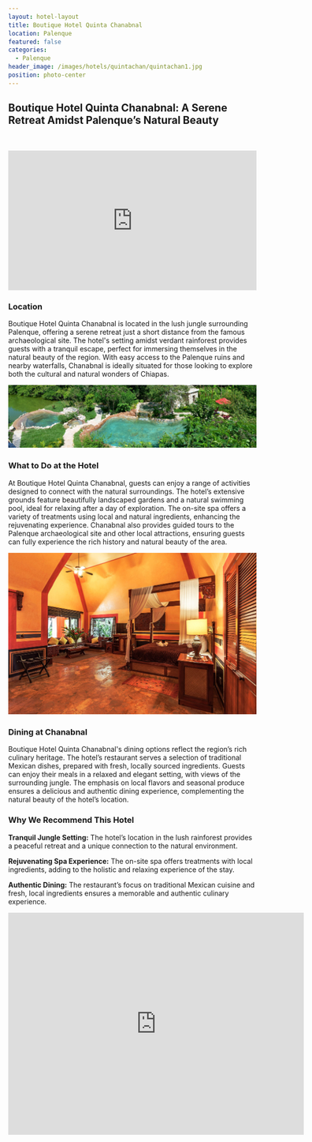 ```yaml
---
layout: hotel-layout
title: Boutique Hotel Quinta Chanabnal
location: Palenque
featured: false
categories:
  - Palenque
header_image: /images/hotels/quintachan/quintachan1.jpg
position: photo-center
---
```

## Boutique Hotel Quinta Chanabnal: A Serene Retreat Amidst Palenque’s Natural Beauty

&nbsp;

<style>.embed-container { position: relative; padding-bottom: 56.25%; height: 0; overflow: hidden; max-width: 100%; } .embed-container iframe, .embed-container object, .embed-container embed { position: absolute; top: 0; left: 0; width: 100%; height: 100%; }</style>

<div class="embed-container"><iframe src="https://www.youtube.com/embed/xyAzyLFQ5cU" frameborder="0" allowfullscreen=""></iframe></div>

### Location

Boutique Hotel Quinta Chanabnal is located in the lush jungle surrounding Palenque, offering a serene retreat just a short distance from the famous archaeological site. The hotel's setting amidst verdant rainforest provides guests with a tranquil escape, perfect for immersing themselves in the natural beauty of the region. With easy access to the Palenque ruins and nearby waterfalls, Chanabnal is ideally situated for those looking to explore both the cultural and natural wonders of Chiapas.

![](/images/hotels/quintachan/quintachan2.jpg)

### What to Do at the Hotel

At Boutique Hotel Quinta Chanabnal, guests can enjoy a range of activities designed to connect with the natural surroundings. The hotel’s extensive grounds feature beautifully landscaped gardens and a natural swimming pool, ideal for relaxing after a day of exploration. The on-site spa offers a variety of treatments using local and natural ingredients, enhancing the rejuvenating experience. Chanabnal also provides guided tours to the Palenque archaeological site and other local attractions, ensuring guests can fully experience the rich history and natural beauty of the area.

![](/images/hotels/quintachan/quintachan3.jpg)

### Dining at Chanabnal

Boutique Hotel Quinta Chanabnal's dining options reflect the region’s rich culinary heritage. The hotel’s restaurant serves a selection of traditional Mexican dishes, prepared with fresh, locally sourced ingredients. Guests can enjoy their meals in a relaxed and elegant setting, with views of the surrounding jungle. The emphasis on local flavors and seasonal produce ensures a delicious and authentic dining experience, complementing the natural beauty of the hotel’s location.

### Why We Recommend This Hotel

**Tranquil Jungle Setting:** The hotel’s location in the lush rainforest provides a peaceful retreat and a unique connection to the natural environment.&nbsp;

**Rejuvenating Spa Experience:** The on-site spa offers treatments with local ingredients, adding to the holistic and relaxing experience of the stay.&nbsp;

**Authentic Dining:** The restaurant’s focus on traditional Mexican cuisine and fresh, local ingredients ensures a memorable and authentic culinary experience.&nbsp;

<div class='map-container center'>

<iframe src="https://www.google.com/maps/embed?pb=!1m18!1m12!1m3!1d3805.118831355982!2d-92.01265108881944!3d17.50183999942781!2m3!1f0!2f0!3f0!3m2!1i1024!2i768!4f13.1!3m3!1m2!1s0x85f2457da6a8828f%3A0xb6ade30e76ecdc30!2sBoutique%20Hotel%20Quinta%20Chanabnal!5e0!3m2!1ses!2smx!4v1723603277126!5m2!1ses!2smx" width="600" height="450" style="border:0;" allowfullscreen="" loading="lazy" referrerpolicy="no-referrer-when-downgrade"></iframe>

</div>
&nbsp;


